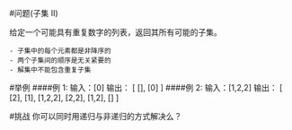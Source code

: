 #问题(子集 II)

给定一个可能具有重复数字的列表，返回其所有可能的子集。

    - 子集中的每个元素都是非降序的
    - 两个子集间的顺序是无关紧要的
    - 解集中不能包含重复子集


#举例
####例 1:
    输入：[0]
    输出：
    [
      [],
      [0]
    ]
####例 2:
    输入：[1,2,2]
    输出：
    [
      [2],
      [1],
      [1,2,2],
      [2,2],
      [1,2],
      []
    ]

#挑战
你可以同时用递归与非递归的方式解决么？




